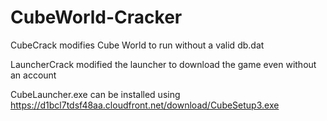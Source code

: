 # CubeWorld-Cracker
CubeCrack modifies Cube World to run without a valid db.dat

LauncherCrack modified the launcher to download the game even without an account

CubeLauncher.exe can be installed using https://d1bcl7tdsf48aa.cloudfront.net/download/CubeSetup3.exe
